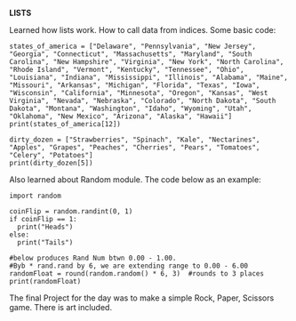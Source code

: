 **LISTS**

Learned how lists work. How to call data from indices.
Some basic code:

    states_of_america = ["Delaware", "Pennsylvania", "New Jersey", "Georgia", "Connecticut", "Massachusetts", "Maryland", "South Carolina", "New Hampshire", "Virginia", "New York", "North Carolina", "Rhode Island", "Vermont", "Kentucky", "Tennessee", "Ohio", "Louisiana", "Indiana", "Mississippi", "Illinois", "Alabama", "Maine", "Missouri", "Arkansas", "Michigan", "Florida", "Texas", "Iowa", "Wisconsin", "California", "Minnesota", "Oregon", "Kansas", "West Virginia", "Nevada", "Nebraska", "Colorado", "North Dakota", "South Dakota", "Montana", "Washington", "Idaho", "Wyoming", "Utah", "Oklahoma", "New Mexico", "Arizona", "Alaska", "Hawaii"]
    print(states_of_america[12])

    dirty_dozen = ["Strawberries", "Spinach", "Kale", "Nectarines", "Apples", "Grapes", "Peaches", "Cherries", "Pears", "Tomatoes", "Celery", "Potatoes"]
    print(dirty_dozen[5])

Also learned about Random module. The code below as an example:

    import random
    
    coinFlip = random.randint(0, 1)
    if coinFlip == 1:
      print("Heads")
    else:
      print("Tails")
    
    #below produces Rand Num btwn 0.00 - 1.00.
    #Byb * rand.rand by 6, we are extending range to 0.00 - 6.00
    randomFloat = round(random.random() * 6, 3)  #rounds to 3 places
    print(randomFloat)

The final Project for the day was to make a simple Rock, Paper, Scissors game.
There is art included.